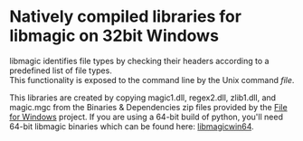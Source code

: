 # Natively compiled libraries for libmagic on 32bit Windows<br>
libmagic identifies file types by checking their headers according to a predefined list of file types.<br>
This functionality is exposed to the command line by the Unix command _file_.

This libraries are created by copying magic1.dll, regex2.dll, zlib1.dll, and magic.mgc from the Binaries & Dependencies zip files provided by the <a href="http://gnuwin32.sourceforge.net/packages/file.htm">File for Windows</a> project. If you are using a 64-bit build of python, you'll need 64-bit libmagic binaries which can be found here: <a href ="https://github.com/pidydx/libmagicwin64">libmagicwin64</a>.

